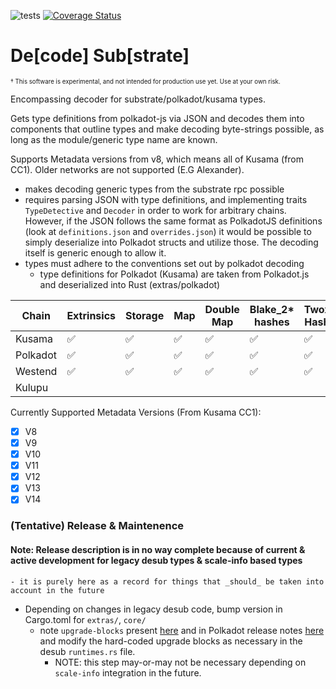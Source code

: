![tests](https://github.com/insipx/desub/workflows/Rust/badge.svg)
[![Coverage Status](https://coveralls.io/repos/github/paritytech/desub/badge.svg?branch=master&service=github)](https://coveralls.io/github/paritytech/desub?branch=master&service=github)
# De[code] Sub[strate]

<sub><sup>† This software is experimental, and not intended for production use yet. Use at your own risk.

Encompassing decoder for substrate/polkadot/kusama types.

Gets type definitions from polkadot-js via JSON and decodes them into components
that outline types and make decoding byte-strings possible, as long as the
module/generic type name are known.

Supports Metadata versions from v8, which means all of Kusama (from CC1). Older networks are not supported (E.G Alexander).
   - makes decoding generic types from the substrate rpc possible
   - requires parsing JSON with type definitions, and implementing traits
      `TypeDetective` and `Decoder` in order to work for arbitrary chains.
      However, if the JSON follows the same format as PolkadotJS definitions
      (look at `definitions.json` and `overrides.json`) it would be possible to
      simply deserialize into Polkadot structs and utilize those. The decoding
      itself is generic enough to allow it.
   - types must adhere to the conventions set out by polkadot decoding
      - type definitions for Polkadot (Kusama) are taken from Polkadot.js and deserialized into Rust (extras/polkadot)


|  Chain       | Extrinsics | Storage | Map | Double Map | Blake\_2* hashes | Twox_* Hashes | Identity Hash |
| ------------ | ---------- | ---     | --- | ---------- | ---------------- | ------------- | ------------- |
|  Kusama      |   ✅	    |  ✅     |  ✅ |     ✅     |        ✅        |        ✅     |               |
|  Polkadot    |   ✅	    |  ✅     |  ✅ |     ✅     |        ✅        |        ✅     |               |
|  Westend     |   ✅       |  ✅     |  ✅ |     ✅     |        ✅        |        ✅     |               |
|  Kulupu      |            |         |     |            |                  |         	    |               |


Currently Supported Metadata Versions (From Kusama CC1):
- [x] V8
- [x] V9
- [x] V10
- [x] V11
- [x] V12
- [x] V13
- [x] V14

### (Tentative) Release & Maintenence
#### Note: Release description is in no way complete because of current & active development for legacy desub types & scale-info based types
	- it is purely here as a record for things that _should_ be taken into account in the future

- Depending on changes in legacy desub code, bump version in Cargo.toml for `extras/`, `core/`
	- note `upgrade-blocks` present [here](https://github.com/polkadot-js/api/tree/master/packages/types-known/src/upgrades) and in Polkadot release notes [here](https://github.com/paritytech/polkadot/releases) and modify the hard-coded upgrade blocks as necessary in the desub `runtimes.rs` file.
		- NOTE: this step may-or-may not be necessary depending on `scale-info` integration in the future.

